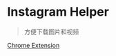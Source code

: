 # Instagram Helper

> 方便下载图片和视频

[Chrome Extension](https://chrome.google.com/webstore/detail/instagram-helper/albdnahmanonkmhoamgfjbjgbjabbiid)
